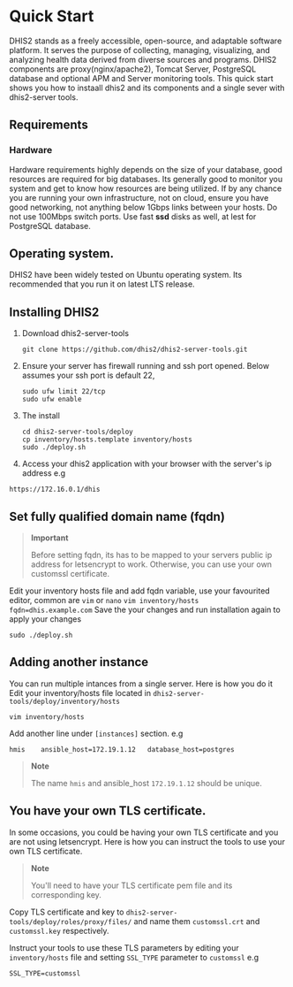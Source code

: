 # Quick Start
DHIS2 stands as a freely accessible, open-source, and adaptable software
platform. It serves the purpose of collecting, managing, visualizing, and
analyzing health data derived from diverse sources and programs.
DHIS2 components are  proxy(nginx/apache2), Tomcat Server, PostgreSQL database
and optional APM and Server monitoring tools. 
This quick start shows you how to instaall dhis2 and its components and a
single sever with dhis2-server tools. 
## Requirements
### Hardware 
Hardware requirements highly depends on the size of your database, good
resources are required for big databases. Its generally good to monitor you
system and get to know how resources are being utilized.
If by any chance you are running your own infrastructure, not on cloud, ensure
you have good networking, not anything below 1Gbps links between your hosts. Do
not use 100Mbps switch ports. Use fast **ssd** disks as well, at lest for
PostgreSQL database. 

## Operating system. 
DHIS2 have been widely tested on Ubuntu  operating system. Its recommended that
you run it on latest LTS release. 

## Installing DHIS2 
1. Download dhis2-server-tools
   ```
   git clone https://github.com/dhis2/dhis2-server-tools.git
   ```

2. Ensure your server has firewall running and ssh port opened. Below assumes
   your ssh port is default 22, 
   ```
   sudo ufw limit 22/tcp
   sudo ufw enable
   ```

3. The install
   ```
   cd dhis2-server-tools/deploy
   cp inventory/hosts.template inventory/hosts
   sudo ./deploy.sh
   ```

4. Access your dhis2 application with your browser with the server's ip address e.g 
```
https://172.16.0.1/dhis
```

## Set fully qualified domain name (fqdn)

> **Important**
> 
> Before setting fqdn, its has to be mapped to your servers public ip address
> for letsencrypt to work. Otherwise, you can use your own customssl
> certificate. 

Edit your inventory hosts file and add fqdn variable, use your favourited
editor, common are `vim` or `nano` 
     ```
     vim inventory/hosts 
     fqdn=dhis.example.com
     ```
Save the your changes and run installation again to apply your changes 
```
sudo ./deploy.sh
```

## Adding another instance

You can run multiple intances from a single server. Here is how you do it 
Edit your inventory/hosts file located in `dhis2-server-tools/deploy/inventory/hosts`
```
vim inventory/hosts
```
Add another line under `[instances]` section. e.g 
```
hmis    ansible_host=172.19.1.12   database_host=postgres
```

> **Note**
> 
> The name `hmis` and ansible_host `172.19.1.12` should be unique. 

## You have your own TLS certificate.
In some occasions, you could be having your own TLS certificate and you are not using letsencrypt. 
Here is how you can instruct the tools to use your own TLS certificate. 

> **Note**
>
> You'll need to have your TLS certificate pem file and its corresponding key.

Copy TLS certificate and key to `dhis2-server-tools/deploy/roles/proxy/files/`
and name them `customssl.crt` and `customssl.key` respectively. 

Instruct your tools to use these TLS parameters by editing your `inventory/hosts`
file and setting `SSL_TYPE` parameter to `customssl` e.g
```
SSL_TYPE=customssl
```

